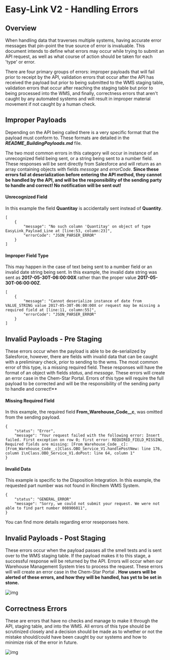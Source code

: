 # Easy-Link V2 - Handling Errors

## Overview
When handling data that traverses multiple systems, having accurate error messages that pin-point the true source of error is invaluable. This document intends to define what errors may occur while trying to submit an API request, as well as what course of action should be taken for each 'type' or error.

There are four primary groups of errors: improper payloads that will fail prior to receipt by the API, validation errors that occur after the API has received the payload but prior to being submitted to the WMS staging table, validation errors that occur after reaching the staging table but prior to being processed into the WMS, and finally, correctness errors that aren't caught by any automated systems and will result in improper material movement if not caught by a human check.

## Improper Payloads

Depending on the API being called there is a very specific format that the payload must conform to. These formats are detailed in the ***README_BuildingPayloads.md*** file.

The two most common errors in this category will occur in instance of an unrecognized field being sent, or a string being sent to a number field. These responses will be sent directly from Salesforce and will return as an array containing objects with fields *message* and *errorCode*. **Since these errors fail at deserialization before entering the API method, they cannot be handled by the API, and will be the responsibility of the sending party to handle and correct! No notification will be sent out!**

#### Unrecognized Field

In this example the field **Quantitay** is accidentally sent instead of **Quantity**.

```
[
    {
        "message": "No such column 'Quantitay' on object of type EasyLink_Payload_Line at [line:53, column:23]",
        "errorCode": "JSON_PARSER_ERROR"
    }
]
```

#### Improper Field Type

This may happen in the case of text being sent to a number field or an invalid date string being sent. In this example, the invalid date string was sent as **2017-05-30T-06:00:00X** rather than the proper value **2017-05-30T-06:00:00Z**.

```
[
    {
        "message": "Cannot deserialize instance of date from VALUE_STRING value 2017-05-30T-06:00:00X or request may be missing a required field at [line:11, column:55]",
        "errorCode": "JSON_PARSER_ERROR"
    }
]
```

## Invalid Payloads - Pre Staging

These errors occur when the payload is able to be de-serialized by Salesforce, however, there are fields with invalid data that can be caught with a preliminary check, prior to sending to the wms. The most common error of this type, is a missing required field. These responses will have the format of an object with fields *status*, and *message*. These errors will create an error case in the Chem-Star Portal. Errors of this type will require the full payload to be corrected and will be the responsibility of the sending party to handle and correct!**

#### Missing Required Field

In this example, the required field **From_Warehouse_Code__c**, was omitted from the sending payload.

```
{
    "status": "Error",
    "message": "Your request failed with the following error: Insert failed. First exception on row 0; first error: REQUIRED_FIELD_MISSING, Required fields are missing: [From_Warehouse_Code__c]: [From_Warehouse_Code__c]Class.OBO_Service_V1.handlePostNew: line 176, column 1\nClass.OBO_Service_V1.doPost: line 64, column 1"
}
```
#### Invalid Data

This example is specific to the Disposition Integration. In this example, the requested part number was not found in Rinchem WMS System. 

```
{
    "status": "GENERAL_ERROR"
    "message": "Sorry, we could not submit your request. We were not able to find part number 008906011",
}
```

You can find more details regarding error reseponses here. 

## Invalid Payloads - Post Staging

These errors occur when the payload passes all the smell tests and is sent over to the WMS staging table. If the payload makes it to this stage, a successful response will be returned by the API. Errors will occur when our Warehouse Management System tries to process the request. These errors will will create an error case in the Chem-Star Portal . **How users will be alerted of these errors, and how they will be handled, has yet to be set in stone.**

![img](file:///C:/Users/jdenning/Documents/Typora/Resources/ExampleApiError_PostStaging.PNG?lastModify=1509393627)

## Correctness Errors

These are errors that have no checks and manage to make it through the API, staging table, and into the WMS. All errors of this type should be scrutinized closely and a decision should be made as to whether or not the mistake should/could have been caught by our systems and how to minimize risk of the error in future.

![img](file:///C:/Users/jdenning/Documents/Typora/Resources/WhereIsMyPackage.PNG?lastModify=1509393627?lastModify=1509393627)
